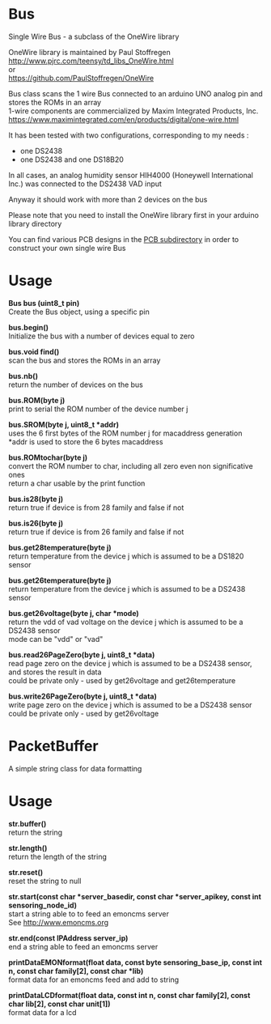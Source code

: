 # Bus

Single Wire Bus - a subclass of the OneWire library

OneWire library is maintained by Paul Stoffregen<br>
http://www.pjrc.com/teensy/td_libs_OneWire.html<br>
or<br>
https://github.com/PaulStoffregen/OneWire

Bus class scans the 1 wire Bus connected to an arduino UNO analog pin and stores the ROMs in an array<br>
1-wire components are commercialized by Maxim Integrated Products, Inc.<br>
https://www.maximintegrated.com/en/products/digital/one-wire.html

It has been tested with two configurations, corresponding to my needs :
- one DS2438
- one DS2438 and one DS18B20<br>

In all cases, an analog humidity sensor HIH4000 (Honeywell International Inc.) was connected to the DS2438 VAD input

Anyway it should work with more than 2 devices on the bus

Please note that you need to install the OneWire library first in your arduino library directory

You can find various PCB designs in the <a href=PCB>PCB subdirectory</a> in order to construct your own single wire Bus

# Usage

<b>Bus bus (uint8_t pin)</b><br>
Create the Bus object, using a specific pin

<b>bus.begin()</b><br>
Initialize the bus with a number of devices equal to zero

<b>bus.void find()</b><br>
scan the bus and stores the ROMs in an array

<b>bus.nb()</b><br>
return the number of devices on the bus

<b>bus.ROM(byte j)</b><br>
print to serial the ROM number of the device number j

<b>bus.SROM(byte j, uint8_t *addr)</b></br>
uses the 6 first bytes of the ROM number j for macaddress generation<br>
*addr is used to store the 6 bytes macaddress<br>

<b>bus.ROMtochar(byte j)</b></br>
convert the ROM number to char, including all zero even non significative ones<br>
return a char usable by the print function

<b>bus.is28(byte j)</b><br>
return true if device is from 28 family and false if not

<b>bus.is26(byte j)</b><br>
return true if device is from 26 family and false if not
  
<b>bus.get28temperature(byte j)</b><br>
return temperature from the device j which is assumed to be a DS1820 sensor

<b>bus.get26temperature(byte j)</b><br>
return temperature from the device j which is assumed to be a DS2438 sensor

<b>bus.get26voltage(byte j, char *mode)</b><br>
return the vdd of vad voltage on the device j which is assumed to be a DS2438 sensor<br>
mode can be "vdd" or "vad"

<b>bus.read26PageZero(byte j, uint8_t *data)</b><br>
read page zero on the device j which is assumed to be a DS2438 sensor, and stores the result in data<br>
could be private only - used by get26voltage and get26temperature
  
<b>bus.write26PageZero(byte j, uint8_t *data)</b><br>
write page zero on the device j which is assumed to be a DS2438 sensor<br>
could be private only - used by get26voltage

# PacketBuffer

A simple string class for data formatting

# Usage

<b>str.buffer()</b><br>
return the string

<b>str.length()</b></br>
return the length of the string

<b>str.reset()</b></br>
reset the string to null

<b>str.start(const char *server_basedir, const char *server_apikey, const int sensoring_node_id)</b></br>
start a string able to to feed an emoncms server<br>
See http://www.emoncms.org

<b>str.end(const IPAddress server_ip)</b></br>
end a string able to feed an emoncms server

<b>printDataEMONformat(float data, const byte sensoring_base_ip, const int n, const char family[2], const char *lib)</b></br>
format data for an emoncms feed and add to string

<b>printDataLCDformat(float data, const int n, const char family[2], const char lib[2], const char unit[1])</b></br>
format data for a lcd
 



